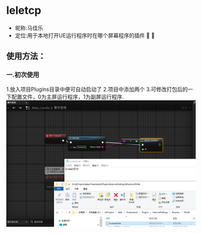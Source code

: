 # leletcp

* 昵称:马佳乐
* 定位:用于本地打开UE运行程序时在哪个屏幕程序的插件 :round_pushpin: :round_pushpin:
## 使用方法：
### 一.初次使用
1.放入项目Plugins目录中便可自动启动了
    2.项目中添加两个
    3.可修改打包后的一下配置文件，0为主屏运行程序，1为副屏运行程序.
    ![](https://github.com/konboy520/UE5_ScreenPlane/blob/main/Images/1.png)

